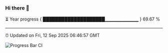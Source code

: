 ### Hi there 👋

⏳ Year progress { ████████████████████▁▁▁▁▁▁▁▁▁▁ } 69.67 %

---

⏰ Updated on Fri, 12 Sep 2025 06:46:57 GMT

![Progress Bar CI](https://github.com/IshwaranRudhara/GIT-ACTION/workflows/Progress%20Bar%20CI/badge.svg)

